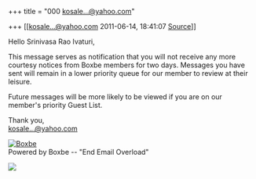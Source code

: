 +++
title = "000 kosale...@yahoo.com"

+++
[[kosale...@yahoo.com	2011-06-14, 18:41:07 [Source](https://groups.google.com/g/bvparishat/c/Bt1GwdqwoHw)]]



Hello Srinivasa Rao Ivaturi,

This message serves as notification that you will not receive any more courtesy notices from Boxbe members for two days. Messages you have sent will remain in a lower priority queue for our member to review at their leisure.

Future messages will be more likely to be viewed if you are on our member's priority Guest List.

Thank you,  
[kosale...@yahoo.com]()

[![Boxbe](https://ci3.googleusercontent.com/proxy/I0RWRw9YY_DV721yGlO9eE2LNgNnozXJHtonvdYCIMtxJCjKpB9kE25FB45caZduv4YuimD_N_4Cmr6V9lQ2cUHgx2fKLx4z4Zx3W7nM9Hfl=s0-d-e1-ft#http://www.boxbe.com/images/boxbe.gif?tc=8393699950_1741939167)](http://www.boxbe.com/how-it-works?tc=8393699950_1741939167)  
Powered by Boxbe -- "End Email Overload"

![](https://ci6.googleusercontent.com/proxy/A0SpeH1gpWZzGEYbWN8361LH6raHwYQ3o9codbN8NktKxr0oJme0ZC6f2v604oChrI1xrxim7aUNsqneC0-x8T1QtoXGp3La=s0-d-e1-ft#http://www.boxbe.com/stfopen?tc=8393699950_1741939167)

